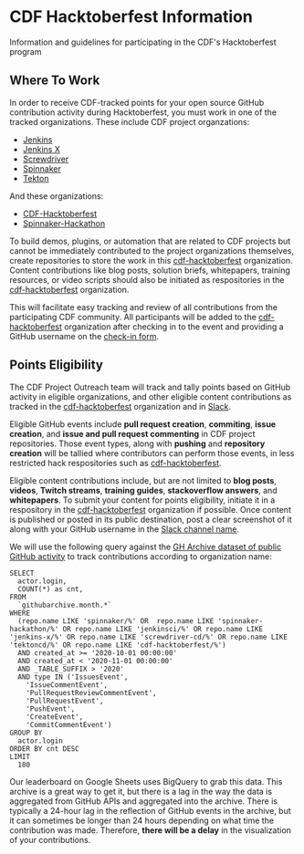 # CDF Hacktoberfest Information
Information and guidelines for participating in the CDF's Hacktoberfest program

## Where To Work

In order to receive CDF-tracked points for your open source GitHub contribution activity during Hacktoberfest, you must work in one of the tracked organizations. These include CDF project organzations:

- [Jenkins](https://github.com/jenkinsci)
- [Jenkins X](https://github.com/jenkins-x)
- [Screwdriver](https://github.com/screwdriver-cd)
- [Spinnaker](https://github.com/spinnaker)
- [Tekton](https://github.com/tektoncd)

And these organizations:
- [CDF-Hacktoberfest](https://github.com/cdf-hacktoberfest)
- [Spinnaker-Hackathon](https://github.com/spinnaker-hackathon)

To build demos, plugins, or automation that are related to CDF projects but cannot be immediately contributed to the project organizations themselves, create repositories to store the work in this [cdf-hacktoberfest](https://github.com/cdf-hacktoberfest) organization. Content contributions like blog posts, solution briefs, whitepapers, training resources, or video scripts should also be initiated as respositories in the [cdf-hacktoberfest](https://github.com/cdf-hacktoberfest) organization. 

This will facilitate easy tracking and review of all contributions from the participating CDF community. All participants will be added to the [cdf-hacktoberfest](https://github.com/cdf-hacktoberfest) organization after checking in to the event and providing a GitHub username on the [check-in form](link@link.com).

## Points Eligibility

The CDF Project Outreach team will track and tally points based on GitHub activity in eligible organizations, and other eligible content contributions as tracked in the [cdf-hacktoberfest](https://github.com/cdf-hacktoberfest) organization and in [Slack](link-to-Slack-channel).

Eligible GitHub events include __pull request creation__, __commiting__, __issue creation__, and __issue and pull request commenting__ in CDF project repositories. Those event types, along with __pushing__ and __repository creation__ will be tallied where contributors can perform those events, in less restricted hack respositories such as [cdf-hacktoberfest](https://github.com/cdf-hacktoberfest).

Eligible content contributions include, but are not limited to __blog posts__, __videos__, __Twitch streams__, __training guides__, __stackoverflow answers__, and __whitepapers__. To submit your content for points eligibility, initiate it in a respository in the [cdf-hacktoberfest](https://github.com/cdf-hacktoberfest) organization if possible. Once content is published or posted in its public destination, post a clear screenshot of it along with your GitHub username in the [Slack channel name](slack-url.com).

We will use the following query against the [GH Archive dataset of public GitHub activity](https://www.gharchive.org/) to track contributions according to organization name:

```
SELECT
  actor.login,
  COUNT(*) as cnt,
FROM
  `githubarchive.month.*`
WHERE
  (repo.name LIKE 'spinnaker/%' OR  repo.name LIKE 'spinnaker-hackathon/%' OR repo.name LIKE 'jenkinsci/%' OR repo.name LIKE 'jenkins-x/%' OR repo.name LIKE 'screwdriver-cd/%' OR repo.name LIKE 'tektoncd/%' OR repo.name LIKE 'cdf-hacktoberfest/%')
  AND created_at >= '2020-10-01 00:00:00'
  AND created_at < '2020-11-01 00:00:00'
  AND _TABLE_SUFFIX > '2020'
  AND type IN ('IssuesEvent',
    'IssueCommentEvent',
    'PullRequestReviewCommentEvent',
    'PullRequestEvent',
    'PushEvent',
    'CreateEvent',
    'CommitCommentEvent')
GROUP BY
  actor.login
ORDER BY cnt DESC
LIMIT
  180
```
Our leaderboard on Google Sheets uses BigQuery to grab this data. This archive is a great way to get it, but there is a lag in the way the data is aggregated from GitHub APIs and aggregated into the archive. There is typically a 24-hour lag in the reflection of GitHub events in the archive, but it can sometimes be longer than 24 hours depending on what time the contribution was made. Therefore, __there will be a delay__ in the visualization of your contributions.
